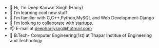 - 👋 Hi, I’m Deep Kanwar Singh (Harry)
- 👀 I’m learning cool new stuff
- 🌱 I’m familier with C,C++,Python,MySQL and Web Development-Django
- 💞️ I’m looking to collaborate with startups.
- 📫 E-mail at deepharrysng@hotmail.com
- 🏢 B.Tech- Computer Engineering(1st) at Thapar Institue of Engineering and Technology

<!---
HarryDS21/HarryDS21 is a ✨ special ✨ repository because its `README.md` (this file) appears on your GitHub profile.
You can click the Preview link to take a look at your changes.
--->
